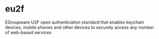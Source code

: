 # eu2f
EGroupware U2F open authentication standard that enables keychain devices, mobile phones and other devices to securely access any number of web-based services
